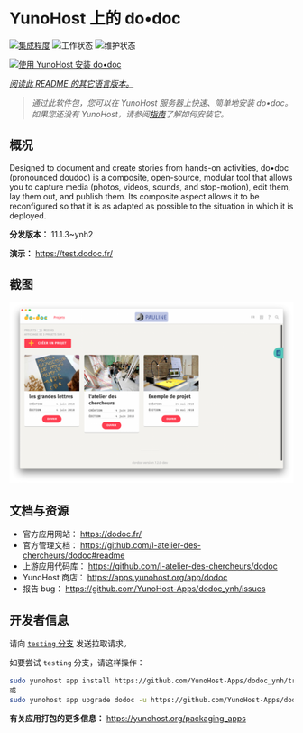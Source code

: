<!--
注意：此 README 由 <https://github.com/YunoHost/apps/tree/master/tools/readme_generator> 自动生成
请勿手动编辑。
-->

# YunoHost 上的 do•doc

[![集成程度](https://dash.yunohost.org/integration/dodoc.svg)](https://ci-apps.yunohost.org/ci/apps/dodoc/) ![工作状态](https://ci-apps.yunohost.org/ci/badges/dodoc.status.svg) ![维护状态](https://ci-apps.yunohost.org/ci/badges/dodoc.maintain.svg)

[![使用 YunoHost 安装 do•doc](https://install-app.yunohost.org/install-with-yunohost.svg)](https://install-app.yunohost.org/?app=dodoc)

*[阅读此 README 的其它语言版本。](./ALL_README.md)*

> *通过此软件包，您可以在 YunoHost 服务器上快速、简单地安装 do•doc。*  
> *如果您还没有 YunoHost，请参阅[指南](https://yunohost.org/install)了解如何安装它。*

## 概况

Designed to document and create stories from hands-on activities, do•doc (pronounced doudoc) is a composite, open-source, modular tool that allows you to capture media (photos, videos, sounds, and stop-motion), edit them, lay them out, and publish them. Its composite aspect allows it to be reconfigured so that it is as adapted as possible to the situation in which it is deployed.

**分发版本：** 11.1.3~ynh2

**演示：** <https://test.dodoc.fr/>

## 截图

![do•doc 的截图](./doc/screenshots/screenshot.png)

## 文档与资源

- 官方应用网站： <https://dodoc.fr/>
- 官方管理文档： <https://github.com/l-atelier-des-chercheurs/dodoc#readme>
- 上游应用代码库： <https://github.com/l-atelier-des-chercheurs/dodoc>
- YunoHost 商店： <https://apps.yunohost.org/app/dodoc>
- 报告 bug： <https://github.com/YunoHost-Apps/dodoc_ynh/issues>

## 开发者信息

请向 [`testing` 分支](https://github.com/YunoHost-Apps/dodoc_ynh/tree/testing) 发送拉取请求。

如要尝试 `testing` 分支，请这样操作：

```bash
sudo yunohost app install https://github.com/YunoHost-Apps/dodoc_ynh/tree/testing --debug
或
sudo yunohost app upgrade dodoc -u https://github.com/YunoHost-Apps/dodoc_ynh/tree/testing --debug
```

**有关应用打包的更多信息：** <https://yunohost.org/packaging_apps>
